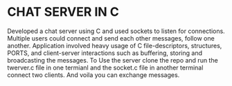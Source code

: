 # CHAT SERVER IN C
Developed a chat server using C and used sockets to listen for connections. Multiple users could connect and send each other messages, follow one another. Application involved heavy usage of C file-descriptors, structures, PORTS, and client-server interactions such as buffering, storing and broadcasting the messages. To Use the server clone the repo and run the twerver.c file in one termianl and the socket.c file in another terminal connect two clients. And voila you can exchange messages.

